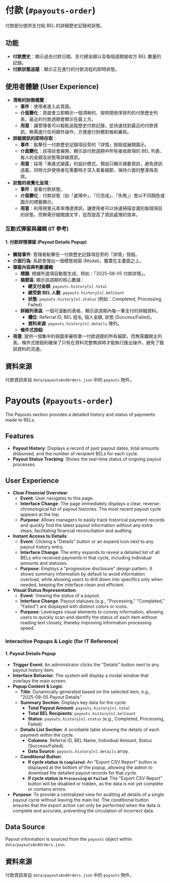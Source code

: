 # 付款 (`#payouts-order`)

付款部分提供支付給 BEL 的詳細歷史記錄和狀態。

## 功能

- **付款歷史**：顯示過去付款日期、支付總金額以及每個週期接收方 BEL 數量的記錄。
- **付款狀態追蹤**：顯示正在進行的付款流程的即時狀態。

## 使用者體驗 (User Experience)

- **清晰的財務概覽**：
    - **事件**：使用者進入此頁面。
    - **介面變化**：頁面會立即顯示一個清晰的、按時間倒序排列的付款歷史列表。最近的付款週期會顯示在最上方。
    - **用意**：讓管理者可以輕鬆追蹤歷史付款記錄，並快速找到最近的付款資訊，無需進行任何額外操作，方便進行財務對帳和審核。
- **詳細資訊的即時存取**：
    - **事件**：點擊任一付款歷史記錄項目旁的「詳情」按鈕或展開圖示。
    - **介面變化**：該項目會展開，顯示該付款週期中所有接收款項的 BEL 列表、每人的金額及狀態等詳細資訊。
    - **用意**：採用「漸進式揭露」的設計模式。預設只顯示摘要資訊，避免資訊過載，同時允許使用者在需要時才深入查看細節，保持介面的整潔與高效。
- **狀態的視覺化呈現**：
    - **事件**：查看付款狀態。
    - **介面變化**：付款狀態（如「處理中」、「已完成」、「失敗」）會以不同顏色或圖示的標籤顯示。
    - **用意**：利用視覺元素來傳達資訊，讓使用者可以快速掃描並識別每個項目的狀態，而無需仔細閱讀文字，從而提高了資訊處理的效率。

### 互動式彈窗與邏輯 (IT 參考)

#### 1. 付款詳情彈窗 (Payout Details Popup)
- **觸發事件**: 管理者點擊任一付款歷史記錄項目旁的「詳情」按鈕。
- **介面行為**: 系統會彈出一個模態視窗 (Modal)，覆蓋在主畫面之上。
- **彈窗內容與判斷邏輯**:
    - **標題**: 根據所選項目動態生成，例如：「2025-08-05 付款詳情」。
    - **摘要區**: 顯示該週期的核心數據：
        - **總支付金額**: `payouts.history[n].total`
        - **總受款 BEL 人數**: `payouts.history[n].belCount`
        - **狀態**: `payouts.history[n].status` (例如：Completed, Processing, Failed)
    - **詳細列表區**: 一個可滾動的表格，顯示該週期內每一筆支付的詳細資料。
        - **欄位**: Referral ID, BEL 姓名, 個人金額, 狀態 (Success/Failed)。
        - **資料來源**: `payouts.history[n].details` 陣列。
    - **條件式按鈕**:
- **用意**: 提供一個集中的視圖來審核單一付款週期的所有細節，而無需離開主列表。條件式按鈕則確保了只有在資料完整無誤時才能執行匯出操作，避免了錯誤資料的流通。

## 資料來源

付款資訊來自 `data/payoutsAndOrders.json` 中的 `payouts` 物件。

# Payouts (`#payouts-order`)

The Payouts section provides a detailed history and status of payments made to BELs.

## Features

- **Payout History**: Displays a record of past payout dates, total amounts disbursed, and the number of recipient BELs for each cycle.
- **Payout Status Tracking**: Shows the real-time status of ongoing payout processes.

## User Experience

- **Clear Financial Overview**:
    - **Event**: User navigates to this page.
    - **Interface Change**: The page immediately displays a clear, reverse-chronological list of payout histories. The most recent payout cycle appears at the top.
    - **Purpose**: Allows managers to easily track historical payment records and quickly find the latest payout information without any extra steps, facilitating financial reconciliation and auditing.
- **Instant Access to Details**:
    - **Event**: Clicking a "Details" button or an expand icon next to any payout history entry.
    - **Interface Change**: The entry expands to reveal a detailed list of all BELs who received payments in that cycle, including individual amounts and statuses.
    - **Purpose**: Employs a "progressive disclosure" design pattern. It shows summary information by default to avoid information overload, while allowing users to drill down into specifics only when needed, keeping the interface clean and efficient.
- **Visual Status Representation**:
    - **Event**: Viewing the status of a payout.
    - **Interface Change**: Payout statuses (e.g., "Processing," "Completed," "Failed") are displayed with distinct colors or icons.
    - **Purpose**: Leverages visual elements to convey information, allowing users to quickly scan and identify the status of each item without reading text closely, thereby improving information processing speed.

### Interactive Popups & Logic (for IT Reference)

#### 1. Payout Details Popup
- **Trigger Event**: An administrator clicks the "Details" button next to any payout history item.
- **Interface Behavior**: The system will display a modal window that overlays the main screen.
- **Popup Content & Logic**:
    - **Title**: Dynamically generated based on the selected item, e.g., "2025-08-05 Payout Details".
    - **Summary Section**: Displays key data for the cycle:
        - **Total Payout Amount**: `payouts.history[n].total`
        - **Total BEL Recipients**: `payouts.history[n].belCount`
        - **Status**: `payouts.history[n].status` (e.g., Completed, Processing, Failed)
    - **Details List Section**: A scrollable table showing the details of each payment within the cycle.
        - **Columns**: Referral ID, BEL Name, Individual Amount, Status (Success/Failed).
        - **Data Source**: `payouts.history[n].details` array.
    - **Conditional Button**:
        - **If cycle status is `Completed`**: An "Export CSV Report" button is displayed at the bottom of the popup, allowing the admin to download the detailed payout records for that cycle.
        - **If cycle status is `Processing` or `Failed`**: The "Export CSV Report" button will be disabled or hidden, as the data is not yet complete or contains errors.
- **Purpose**: To provide a centralized view for auditing all details of a single payout cycle without leaving the main list. The conditional button ensures that the export action can only be performed when the data is complete and accurate, preventing the circulation of incorrect data.

## Data Source

Payout information is sourced from the `payouts` object within `data/payoutsAndOrders.json`.

## 資料來源

付款資訊來自 `data/payoutsAndOrders.json` 中的 `payouts` 物件。

